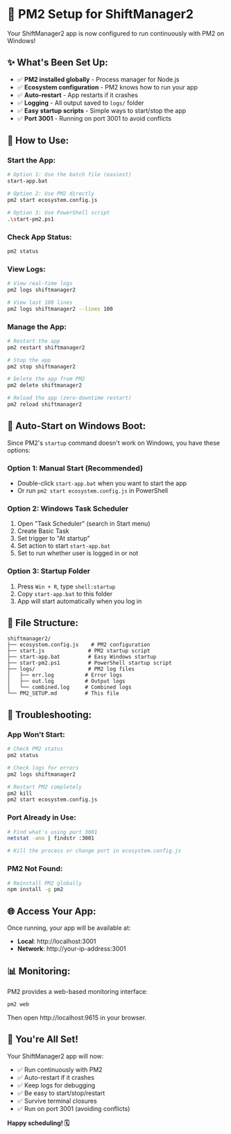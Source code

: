 # 🚀 PM2 Setup for ShiftManager2

Your ShiftManager2 app is now configured to run continuously with PM2 on Windows!

## ✨ **What's Been Set Up:**

- ✅ **PM2 installed globally** - Process manager for Node.js
- ✅ **Ecosystem configuration** - PM2 knows how to run your app
- ✅ **Auto-restart** - App restarts if it crashes
- ✅ **Logging** - All output saved to `logs/` folder
- ✅ **Easy startup scripts** - Simple ways to start/stop the app
- ✅ **Port 3001** - Running on port 3001 to avoid conflicts

## 🎯 **How to Use:**

### **Start the App:**
```bash
# Option 1: Use the batch file (easiest)
start-app.bat

# Option 2: Use PM2 directly
pm2 start ecosystem.config.js

# Option 3: Use PowerShell script
.\start-pm2.ps1
```

### **Check App Status:**
```bash
pm2 status
```

### **View Logs:**
```bash
# View real-time logs
pm2 logs shiftmanager2

# View last 100 lines
pm2 logs shiftmanager2 --lines 100
```

### **Manage the App:**
```bash
# Restart the app
pm2 restart shiftmanager2

# Stop the app
pm2 stop shiftmanager2

# Delete the app from PM2
pm2 delete shiftmanager2

# Reload the app (zero-downtime restart)
pm2 reload shiftmanager2
```

## 🔄 **Auto-Start on Windows Boot:**

Since PM2's `startup` command doesn't work on Windows, you have these options:

### **Option 1: Manual Start (Recommended)**
- Double-click `start-app.bat` when you want to start the app
- Or run `pm2 start ecosystem.config.js` in PowerShell

### **Option 2: Windows Task Scheduler**
1. Open "Task Scheduler" (search in Start menu)
2. Create Basic Task
3. Set trigger to "At startup"
4. Set action to start `start-app.bat`
5. Set to run whether user is logged in or not

### **Option 3: Startup Folder**
1. Press `Win + R`, type `shell:startup`
2. Copy `start-app.bat` to this folder
3. App will start automatically when you log in

## 📁 **File Structure:**
```
shiftmanager2/
├── ecosystem.config.js    # PM2 configuration
├── start.js              # PM2 startup script
├── start-app.bat         # Easy Windows startup
├── start-pm2.ps1         # PowerShell startup script
├── logs/                 # PM2 log files
│   ├── err.log          # Error logs
│   ├── out.log          # Output logs
│   └── combined.log     # Combined logs
└── PM2_SETUP.md         # This file
```

## 🚨 **Troubleshooting:**

### **App Won't Start:**
```bash
# Check PM2 status
pm2 status

# Check logs for errors
pm2 logs shiftmanager2

# Restart PM2 completely
pm2 kill
pm2 start ecosystem.config.js
```

### **Port Already in Use:**
```bash
# Find what's using port 3001
netstat -ano | findstr :3001

# Kill the process or change port in ecosystem.config.js
```

### **PM2 Not Found:**
```bash
# Reinstall PM2 globally
npm install -g pm2
```

## 🌐 **Access Your App:**

Once running, your app will be available at:
- **Local**: http://localhost:3001
- **Network**: http://your-ip-address:3001

## 📊 **Monitoring:**

PM2 provides a web-based monitoring interface:
```bash
pm2 web
```
Then open http://localhost:9615 in your browser.

## 🎉 **You're All Set!**

Your ShiftManager2 app will now:
- ✅ Run continuously with PM2
- ✅ Auto-restart if it crashes
- ✅ Keep logs for debugging
- ✅ Be easy to start/stop/restart
- ✅ Survive terminal closures
- ✅ Run on port 3001 (avoiding conflicts)

**Happy scheduling! 🗓️**
